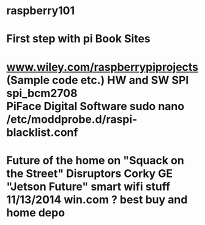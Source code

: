 raspberry101
============

First step with pi
Book Sites
===========
www.wiley.com/raspberrypiprojects  (Sample code etc.) HW and SW
SPI  spi_bcm2708  
PiFace Digital Software
sudo nano /etc/moddprobe.d/raspi-blacklist.conf
=================
Future of the home on "Squack on the Street" Disruptors
Corky GE "Jetson Future" smart wifi stuff 11/13/2014 
win.com ? best buy and home depo
===============

